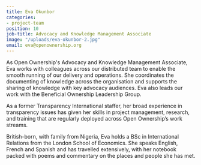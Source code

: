 ```yaml
---
title: Eva Okunbor
categories:
- project-team
position: 10
job-title: Advocacy and Knowledge Management Associate
image: "/uploads/eva-okunbor-2.jpg"
email: eva@openownership.org
---
```


As Open Ownership's Advocacy and Knowledge Management Associate, Eva works with colleagues across our distributed team to enable the smooth running of our delivery and operations. She coordinates the documenting of knowledge across the organisation and supports the sharing of knowledge with key advocacy audiences. Eva also leads our work with the Beneficial Ownership Leadership Group.

As a former Transparency International staffer, her broad experience in transparency issues has given her skills in project management, research, and training that are regularly deployed across Open Ownership’s work streams.

British-born, with family from Nigeria, Eva holds a BSc in International Relations from the London School of Economics. She speaks English, French and Spanish and has travelled extensively, with her notebook packed with poems and commentary on the places and people she has met.
